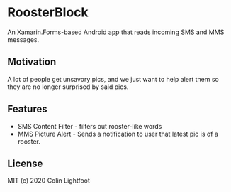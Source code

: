 # RoosterBlock
An Xamarin.Forms-based Android app that reads incoming SMS and MMS messages.

## Motivation
A lot of people get unsavory pics, and we just want to help alert them so they are no longer surprised by said pics.

## Features
* SMS Content Filter - filters out rooster-like words
* MMS Picture Alert  - Sends a notification to user that latest pic is of a rooster.

## License
MIT (c) 2020 Colin Lightfoot
